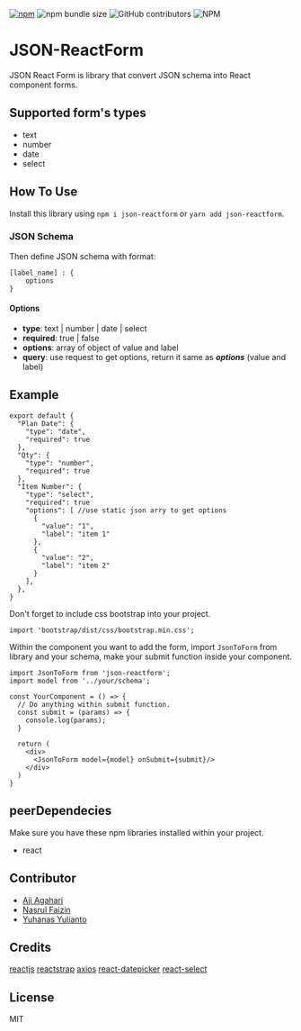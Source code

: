 [![npm](https://img.shields.io/npm/v/json-reactform)](https://www.npmjs.com/package/json-reactform)
![npm bundle size](https://img.shields.io/bundlephobia/min/json-reactform)
![GitHub contributors](https://img.shields.io/github/contributors/efishery/json-reactform)
![NPM](https://img.shields.io/npm/l/json-reactform)

# JSON-ReactForm
JSON React Form is library that convert JSON schema into React component forms.

## Supported form's types
- text
- number
- date
- select


## How To Use
Install this library using `npm i json-reactform` or `yarn add json-reactform`.

### JSON Schema
Then define JSON schema with format:
```
[label_name] : {
    options
}
```

#### Options
- **type**: text | number | date | select
- **required**: true | false
- **options**: array of object of value and label
- **query**: use request to get options, return it same as ***options*** (value and label)


## Example
```
export default {
  "Plan Date": {
    "type": "date",
    "required": true
  },
  "Qty": {
    "type": "number",
    "required": true
  },
  "Item Number": {
    "type": "select",
    "required": true
    "options": [ //use static json arry to get options
      {
        "value": "1",
        "label": "item 1"
      },
      {
        "value": "2",
        "label": "item 2"
      }
    ],
  },
}
```

Don't forget to include css bootstrap into your project.
```
import 'bootstrap/dist/css/bootstrap.min.css';
```

Within the component you want to add the form, import `JsonToForm` from library and your schema, make your submit function inside your component.

```
import JsonToForm from 'json-reactform';
import model from '../your/schema';

const YourComponent = () => {
  // Do anything within submit function.
  const submit = (params) => {
    console.log(params);
  }

  return (
    <div>
      <JsonToForm model={model} onSubmit={submit}/>
    </div>
  )
}
```

## peerDependecies
Make sure you have these npm libraries installed within your project.
- react

## Contributor

- [Aji Agahari](https://github.com/ajiagahari)
- [Nasrul Faizin](https://github.com/nasrul21)
- [Yuhanas Yulianto](https://github.com/yuhanasy)

## Credits
[reactjs](https://reactjs.org/)
[reactstrap](https://reactstrap.github.io/)
[axios](https://github.com/axios/axios)
[react-datepicker](https://github.com/Hacker0x01/react-datepicker)
[react-select](https://react-select.com/)

## License
MIT